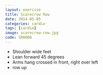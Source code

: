 ```yaml
---
layout: exercise
title: Scarecrow Row
date: 2014-05-05
categories: cardio
tags: [cardio]
image: scarecrow-row.jpg
code: SR8008
---
```


- Shoulder wide feet
- Lean forward 45 degrees
- Arms hang crossed in front, right over left
- row up
